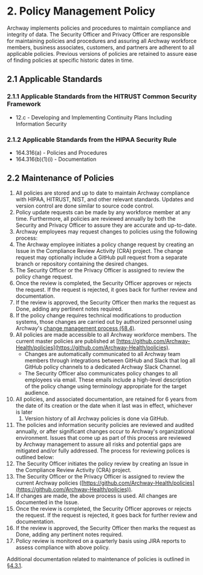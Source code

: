 # 2. Policy Management Policy

Archway implements policies and procedures to maintain compliance and integrity of data. The Security Officer and Privacy Officer are responsible for maintaining policies and procedures and assuring all Archway workforce members, business associates, customers, and partners are adherent to all applicable policies. Previous versions of policies are retained to assure ease of finding policies at specific historic dates in time.

## 2.1 Applicable Standards

### 2.1.1 Applicable Standards from the HITRUST Common Security Framework

* 12.c - Developing and Implementing Continuity Plans Including Information Security

### 2.1.2 Applicable Standards from the HIPAA Security Rule

* 164.316(a) - Policies and Procedures
* 164.316(b)(1)(i) - Documentation

## 2.2 Maintenance of Policies

1. All policies are stored and up to date to maintain Archway compliance with HIPAA, HITRUST, NIST, and other relevant standards. Updates and version control are done similar to source code control.
2. Policy update requests can be made by any workforce member at any time. Furthermore, all policies are reviewed annually by both the Security and Privacy Officer to assure they are accurate and up-to-date.
3. Archway employees may request changes to policies using the following process:
  1. The Archway employee initiates a policy change request by creating an Issue in the Compliance Review Activity (CRA) project. The change request may optionally include a GitHub pull request from a separate branch or repository containing the desired changes.
  2. The Security Officer or the Privacy Officer is assigned to review the policy change request.
  3. Once the review is completed, the Security Officer approves or rejects the request. If the request is rejected, it goes back for further review and documentation.
  4. If the review is approved, the Security Officer then marks the request as Done, adding any pertinent notes required.
  5. If the policy change requires technical modifications to production systems, those changes are carried out by authorized personnel using Archway's [change management process (§8.4)](#8.4-changing-existing-systems).
4. All policies are made accessible to all Archway workforce members. The current master policies are published at [https://github.com/Archway-Health/policies](https://github.com/Archway-Health/policies).
   * Changes are automatically communicated to all Archway team members through integrations between GitHub and Slack that log all GitHub policy channels to a dedicated Archway Slack Channel.
   * The Security Officer also communicates policy changes to all employees via email. These emails include a high-level description of the policy change using terminology appropriate for the target audience.
5. All policies, and associated documentation, are retained for 6 years from the date of its creation or the date when it last was in effect, whichever is later
   1. Version history of all Archway policies is done via GitHub.
6. The policies and information security policies are reviewed and audited annually, or after significant changes occur to Archway's organizational environment. Issues that come up as part of this process are reviewed by Archway management to assure all risks and potential gaps are mitigated and/or fully addressed. The process for reviewing polices is outlined below:
  1. The Security Officer initiates the policy review by creating an Issue in the Compliance Review Activity (CRA) project.
  2. The Security Officer or the Privacy Officer is assigned to review the current Archway policies ([https://github.com/Archway-Health/policies](https://github.com/Archway-Health/policies)).
  3. If changes are made, the above process is used. All changes are documented in the Issue.
  4. Once the review is completed, the Security Officer approves or rejects the request. If the request is rejected, it goes back for further review and documentation.
  5. If the review is approved, the Security Officer then marks the request as Done, adding any pertinent notes required.
  6. Policy review is monitored on a quarterly basis using JIRA reports to assess compliance with above policy.

Additional documentation related to maintenance of policies is outlined in [§4.3.1](#4.3-security-officer).